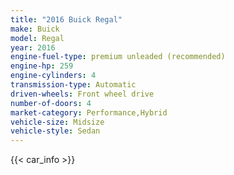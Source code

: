 ```yaml
---
title: "2016 Buick Regal"
make: Buick
model: Regal
year: 2016
engine-fuel-type: premium unleaded (recommended)
engine-hp: 259
engine-cylinders: 4
transmission-type: Automatic
driven-wheels: Front wheel drive
number-of-doors: 4
market-category: Performance,Hybrid
vehicle-size: Midsize
vehicle-style: Sedan
---
```


{{< car_info >}}
